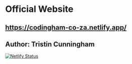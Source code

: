 # Official Website
## https://codingham-co-za.netlify.app/
## Author: Tristin Cunningham

[![Netlify Status](https://api.netlify.com/api/v1/badges/2dcb8855-f3c5-43fe-97c1-80c81efc4fc7/deploy-status)](https://app.netlify.com/sites/codingham-co-za/deploys)